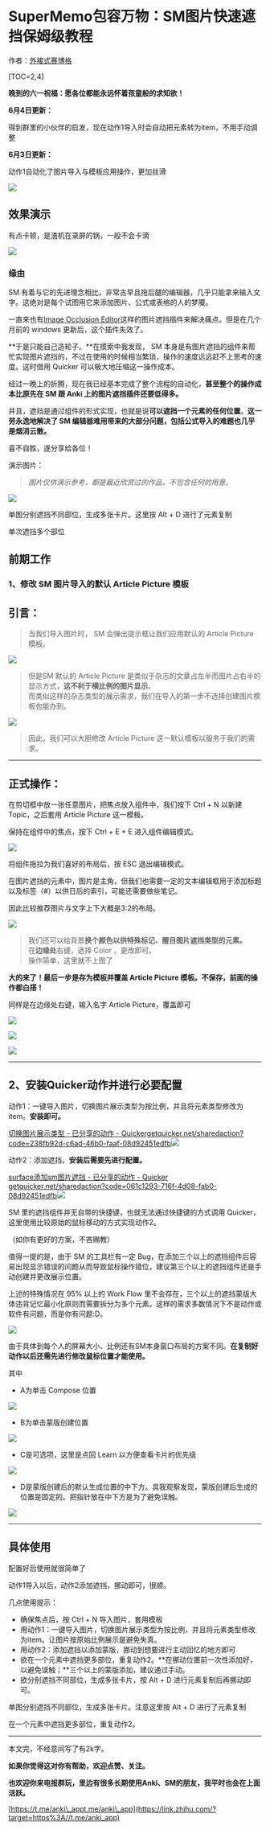 # SuperMemo包容万物：SM图片快速遮挡保姆级教程

作者：[外接式赛博格](https://www.zhihu.com/people/hydrogenlol)

[TOC=2,4]

**晚到的六一祝福：愿各位都能永远怀着孩童般的求知欲！**

**6月4日更新：**

得到群里的小伙伴的启发，现在动作1导入时会自动把元素转为item，不用手动调整

**6月3日更新：**

动作1自动化了图片导入与模板应用操作，更加丝滑

![](https://pic3.zhimg.com/v2-bb0c4f10658c84f4f97103372835e51a_b.jpg)

## **效果演示**

有点卡顿，是渣机在录屏的锅，一般不会卡滴

![](https://pic1.zhimg.com/v2-f1cfe7b39eaa61e4e9617eecfde8784c_b.jpg)

### **缘由**

SM 有着与它的先进理念相比，非常古早且拖后腿的编辑器，几乎只能拿来输入文字。这绝对是每个试图用它来添加图片、公式或表格的人的梦魇。

一直来也有[Image Occlusion Editor](https://zhuanlan.zhihu.com/p/326168555)这样的图片遮挡插件来解决痛点。但是在几个月前的 windows 更新后，这个插件失效了。

**于是只能自己造轮子。**在摸索中我发现， SM 本身是有图片遮挡的组件来帮忙实现图片遮挡的，不过在使用的时候相当繁琐，操作的速度远远赶不上思考的速度。这时借用 Quicker 可以极大地压缩这一操作成本。

经过一晚上的折腾，现在我已经基本完成了整个流程的自动化，**甚至整个的操作成本比原先在 SM 跟 Anki 上的图片遮挡插件还要低得多。**

并且，遮挡是通过组件的形式实现，也就是说**可以遮挡一个元素的任何位置**。**这一劳永逸地解决了 SM 编辑器难用带来的大部分问题，包括公式导入的难题也几乎是烟消云散。**

喜不自胜，遂分享给各位！

演示图片：

> *图片仅供演示参考，都是最近欣赏过的作品，不包含任何的用意。*

![](https://pic1.zhimg.com/v2-41c388b8b0aa632b739a40e4d8f5875c_b.jpg)

单图分别遮挡不同部位，生成多张卡片。这里按 Alt + D 进行了元素复制

单次遮挡多个部位

## **前期工作**

### **1、修改 SM 图片导入的默认 Article Picture 模板**

## **引言：**

> 当我们导入图片时， SM 会弹出提示框让我们应用默认的 Article Picture 模板。

![](https://pic1.zhimg.com/80/v2-8f4bf27d49dd66e2c4ef652ae5914ed4_1440w.jpg)

> 但是SM 默认的 Article Picture 是类似于杂志的文章占左半而图片占右半的显示方式，**这不利于横比例的图片显示**。  
> 而类似这样的杂志类型的展示需求，我们在导入的第一步不选择创建图片模板也能办到。

![](https://pic3.zhimg.com/80/v2-58d98ac41b4155f83d0e296617ea5326_1440w.jpg)

> 因此，我们可以大胆修改 Article Picture 这一默认模板以服务于我们的需求。

* * *

## 正式操作：

在剪切框中放一张任意图片，把焦点放入组件中，我们按下 Ctrl + N 以新建 Topic，之后套用 Article Picture 这一模板。

保持在组件中的焦点，按下 Ctrl + E + E 进入组件编辑模式。

![](https://pic4.zhimg.com/80/v2-06e880799391fb32d01032972f47274f_1440w.jpg)

将组件拖拉为我们喜好的布局后，按 ESC 退出编辑模式。

在图片遮挡的元素中，图片是主角，但我们也需要一定的文本编辑框用于添加标题以及标签（#）以供日后的索引，可能还需要做些笔记。

因此比较推荐图片与文字上下大概是3:2的布局。

![](https://pic2.zhimg.com/80/v2-0fb63358f81fc0cb9fef0d10ca9ce469_1440w.jpg)

> 我们还可以给背景**换个颜色以供特殊标记、醒目图片遮挡类型的元素。**  
> 在**边缘处**右键，选择 Color ，更改即可。  
> 操作简单，这里就不上图了

**大的来了！最后一步是存为模板并覆盖 Article Picture 模板。不保存，前面的操作都白搭！**

同样是在边缘处右键，输入名字 Article Picture，覆盖即可

![](https://pic2.zhimg.com/80/v2-5d6f55b3a215178baec9d226573d02a9_1440w.jpg)

![](https://pic1.zhimg.com/80/v2-18a00a1711b8459df5ae8b351b228134_1440w.jpg)

![](https://pic4.zhimg.com/80/v2-070f2e51cfed891226a93004d2e8ee53_1440w.jpg)

* * *

## **2、安装Quicker动作并进行必要配置**

动作1：一键导入图片，切换图片展示类型为按比例，并且将元素类型修改为item。**安装即可。**

[切换图片展示类型 - 已分享的动作 - Quicker​getquicker.net/sharedaction?code=238fb92d-c6ad-46b0-faaf-08d92451edfb![](https://pic1.zhimg.com/v2-fee9458c29cdccf10af7ec01155dc7f0_ipico.jpg)](https://link.zhihu.com/?target=https%3A//getquicker.net/sharedaction%3Fcode%3D238fb92d-c6ad-46b0-faaf-08d92451edfb)

动作2：添加遮挡，**安装后需要先进行配置。**

[surface添加sm图片遮挡 - 已分享的动作 - Quicker​getquicker.net/sharedaction?code=061c1293-716f-4d08-fab0-08d92451edfb![](https://pic1.zhimg.com/v2-fee9458c29cdccf10af7ec01155dc7f0_ipico.jpg)](https://link.zhihu.com/?target=https%3A//getquicker.net/sharedaction%3Fcode%3D061c1293-716f-4d08-fab0-08d92451edfb)

SM 里的遮挡组件并无自带的快捷键，也就无法通过快捷键的方式调用 Quicker，这里使用比较原始的鼠标移动的方式实现动作2。

（如你有更好的方案，不吝赐教）

值得一提的是，由于 SM 的工具栏有一定 Bug，在添加三个以上的遮挡组件后容易出现显示错误的问题从而导致鼠标操作错位，建议第三个以上的遮挡组件还是手动创建并更改展示位置。

上述的特殊情况在 95% 以上的 Work Flow 里不会存在，三个以上的遮挡蒙版大体违背记忆最小化原则而需要拆分为多个元素。这样的需求多数情况下不是动作或软件有问题，而是你有问题:D。

![](https://pic3.zhimg.com/80/v2-5a79331cfa5abdbee182ffa79401df3a_1440w.jpg)

由于具体到每个人的屏幕大小、比例还有SM本身窗口布局的方案不同。**在复制好动作以后还需先进行修改鼠标位置才能使用。**

其中

*   A为单击 Compose 位置

![](https://pic1.zhimg.com/80/v2-fe20830c15048b83131e8f26cec904dc_1440w.png)

*   B为单击蒙版创建位置

![](https://pic4.zhimg.com/80/v2-5027209f195b3613434e0d2b71fc5643_1440w.png)

*   C是可选项，这里是点回 Learn 以方便查看卡片的优先级

![](https://pic2.zhimg.com/80/v2-5b8f79933f119dcc71cc61b36d0a68e9_1440w.png)

*   D是蒙版创建后的默认生成位置的中下方。具我观察发现，蒙版创建后生成的位置是固定的。把指针放在中下方是为了避免误触。

![](https://pic1.zhimg.com/80/v2-5655cfd306c27c164aa1216e0010f320_1440w.jpg)

* * *

## **具体使用**

配置好后使用就很简单了

动作1导入以后，动作2添加遮挡，挪动即可，很顺。

几点使用提示：

*   确保焦点后，按 Ctrl + N 导入图片，套用模板
*   用动作1：一键导入图片，切换图片展示类型为按比例，并且将元素类型修改为item。让图片按原始比例展示是避免失真。
*   用动作2：添加遮挡以添加蒙版，挪动到想要进行主动回忆的地方即可
*   欲在一个元素中遮挡更多部位，重复动作2。**在挪动位置前一次性添加好，以避免误触；**三个以上的蒙版添加，建议通过手动。
*   欲分别遮挡不同部位，生成多张卡片，按 Alt + D 进行元素复制后再挪动即可。

单图分别遮挡不同部位，生成多张卡片。注意这里按 Alt + D 进行了元素复制

在一个元素中遮挡更多部位，重复动作2。

* * *

本文完，不经意间写了有2k字。

**如果你觉得这对你有帮助，欢迎点赞、关注。**

**也欢迎你来电报群玩，里边有很多长期使用Anki、SM的朋友，我平时也会在上面活跃。**

[https://t.me/anki\_app​t.me/anki\_app](https://link.zhihu.com/?target=https%3A//t.me/anki_app)
